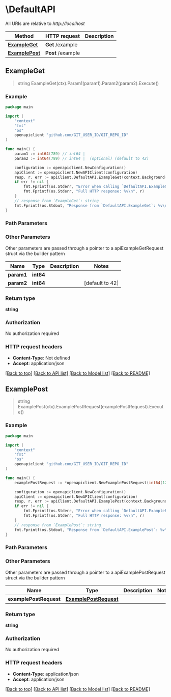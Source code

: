 # \DefaultAPI

All URIs are relative to *http://localhost*

Method | HTTP request | Description
------------- | ------------- | -------------
[**ExampleGet**](DefaultAPI.md#ExampleGet) | **Get** /example | 
[**ExamplePost**](DefaultAPI.md#ExamplePost) | **Post** /example | 



## ExampleGet

> string ExampleGet(ctx).Param1(param1).Param2(param2).Execute()



### Example

```go
package main

import (
	"context"
	"fmt"
	"os"
	openapiclient "github.com/GIT_USER_ID/GIT_REPO_ID"
)

func main() {
	param1 := int64(789) // int64 | 
	param2 := int64(789) // int64 |  (optional) (default to 42)

	configuration := openapiclient.NewConfiguration()
	apiClient := openapiclient.NewAPIClient(configuration)
	resp, r, err := apiClient.DefaultAPI.ExampleGet(context.Background()).Param1(param1).Param2(param2).Execute()
	if err != nil {
		fmt.Fprintf(os.Stderr, "Error when calling `DefaultAPI.ExampleGet``: %v\n", err)
		fmt.Fprintf(os.Stderr, "Full HTTP response: %v\n", r)
	}
	// response from `ExampleGet`: string
	fmt.Fprintf(os.Stdout, "Response from `DefaultAPI.ExampleGet`: %v\n", resp)
}
```

### Path Parameters



### Other Parameters

Other parameters are passed through a pointer to a apiExampleGetRequest struct via the builder pattern


Name | Type | Description  | Notes
------------- | ------------- | ------------- | -------------
 **param1** | **int64** |  | 
 **param2** | **int64** |  | [default to 42]

### Return type

**string**

### Authorization

No authorization required

### HTTP request headers

- **Content-Type**: Not defined
- **Accept**: application/json

[[Back to top]](#) [[Back to API list]](../README.md#documentation-for-api-endpoints)
[[Back to Model list]](../README.md#documentation-for-models)
[[Back to README]](../README.md)


## ExamplePost

> string ExamplePost(ctx).ExamplePostRequest(examplePostRequest).Execute()



### Example

```go
package main

import (
	"context"
	"fmt"
	"os"
	openapiclient "github.com/GIT_USER_ID/GIT_REPO_ID"
)

func main() {
	examplePostRequest := *openapiclient.NewExamplePostRequest(int64(123)) // ExamplePostRequest | 

	configuration := openapiclient.NewConfiguration()
	apiClient := openapiclient.NewAPIClient(configuration)
	resp, r, err := apiClient.DefaultAPI.ExamplePost(context.Background()).ExamplePostRequest(examplePostRequest).Execute()
	if err != nil {
		fmt.Fprintf(os.Stderr, "Error when calling `DefaultAPI.ExamplePost``: %v\n", err)
		fmt.Fprintf(os.Stderr, "Full HTTP response: %v\n", r)
	}
	// response from `ExamplePost`: string
	fmt.Fprintf(os.Stdout, "Response from `DefaultAPI.ExamplePost`: %v\n", resp)
}
```

### Path Parameters



### Other Parameters

Other parameters are passed through a pointer to a apiExamplePostRequest struct via the builder pattern


Name | Type | Description  | Notes
------------- | ------------- | ------------- | -------------
 **examplePostRequest** | [**ExamplePostRequest**](ExamplePostRequest.md) |  | 

### Return type

**string**

### Authorization

No authorization required

### HTTP request headers

- **Content-Type**: application/json
- **Accept**: application/json

[[Back to top]](#) [[Back to API list]](../README.md#documentation-for-api-endpoints)
[[Back to Model list]](../README.md#documentation-for-models)
[[Back to README]](../README.md)

